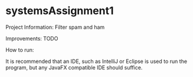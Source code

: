 # systemsAssignment1

Project Information:
Filter spam and ham


Improvements:
TODO

How to run:

It is recommended that an IDE, such as IntelliJ or Eclipse is used to run the program, but any JavaFX compatible IDE should suffice.
